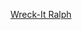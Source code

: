 ---
layout: post
wordpress_id: 1481
wordpress_url: http://noesbueno.com/archives/1481
date: '2012-06-06 12:35:25 -0500'
date_gmt: '2012-06-06 17:35:25 -0500'
body: |
  <p><a href="http://thedailywh.at/2012/06/06/movie-trailer-of-the-day-158/">Wreck-It Ralph</a></p>
---